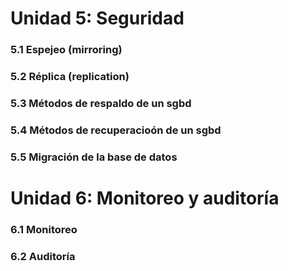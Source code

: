 # Unidad 5: Seguridad

### 5.1 Espejeo (mirroring)

### 5.2 Réplica (replication)

### 5.3 Métodos de respaldo de un sgbd

### 5.4 Métodos de recuperacioón de un sgbd

### 5.5 Migración de la base de datos

# Unidad 6: Monitoreo y auditoría

### 6.1 Monitoreo

### 6.2 Auditoría


